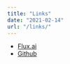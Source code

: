 ```yaml
---
title: "Links"
date: "2021-02-14"
url: "/links/"
---
```


- [Flux.ai](https://www.flux.ai/blaude) 
- [Github](https://github.com/breylaude)
